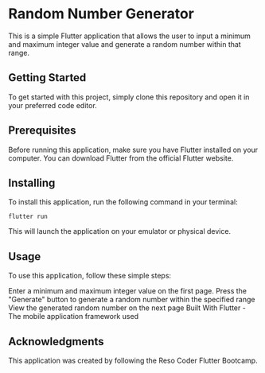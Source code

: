 # Random Number Generator
This is a simple Flutter application that allows the user to input a minimum and maximum integer value and generate a random number within that range.

## Getting Started
To get started with this project, simply clone this repository and open it in your preferred code editor.

## Prerequisites
Before running this application, make sure you have Flutter installed on your computer. You can download Flutter from the official Flutter website.

## Installing
To install this application, run the following command in your terminal:
```
flutter run
```
This will launch the application on your emulator or physical device.

## Usage
To use this application, follow these simple steps:

Enter a minimum and maximum integer value on the first page.
Press the "Generate" button to generate a random number within the specified range
View the generated random number on the next page
Built With
Flutter - The mobile application framework used

## Acknowledgments
This application was created by following the Reso Coder Flutter Bootcamp.